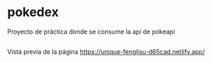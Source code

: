 # pokedex

Proyecto de práctica donde se consume la api de pokeapi

##

Vista previa de la página https://unique-fenglisu-d65cad.netlify.app/
